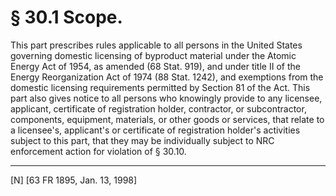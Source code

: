 # § 30.1   Scope.

This part prescribes rules applicable to all persons in the United States governing domestic licensing of byproduct material under the Atomic Energy Act of 1954, as amended (68 Stat. 919), and under title II of the Energy Reorganization Act of 1974 (88 Stat. 1242), and exemptions from the domestic licensing requirements permitted by Section 81 of the Act. This part also gives notice to all persons who knowingly provide to any licensee, applicant, certificate of registration holder, contractor, or subcontractor, components, equipment, materials, or other goods or services, that relate to a licensee's, applicant's or certificate of registration holder's activities subject to this part, that they may be individually subject to NRC enforcement action for violation of § 30.10.



---

[N] [63 FR 1895, Jan. 13, 1998]




